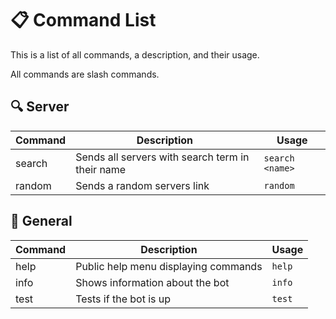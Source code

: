 # 📋 Command List
This is a list of all commands, a description, and their usage.

All commands are slash commands.

## 🔍 Server
Command | Description | Usage
--- | --- | ---
search | Sends all servers with search term in their name | `search <name>`
random | Sends a random servers link | `random`

## 📌 General
Command | Description | Usage
--- | --- | ---
help | Public help menu displaying commands | `help`
info | Shows information about the bot | `info`
test | Tests if the bot is up | `test`
